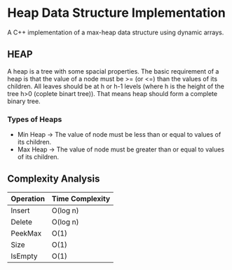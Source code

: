 # Heap Data Structure Implementation

A C++ implementation of a max-heap data structure using dynamic arrays.


## HEAP 
  A heap is a tree with some spacial properties. The basic requirement of a heap is that the value of a node must be >= (or <=) than the values of its children. All leaves should be at h or h-1 levels (where h is the height of the tree h>0 (coplete binart tree)). That means heap should form a complete binary tree.

### Types of Heaps
  - Min Heap -> The value of node must be less than or equal to values of its children.
  - Max Heap -> The value of node must be greater than or equal to values of its children.

## Complexity Analysis

| Operation | Time Complexity |
|-----------|-----------------|
| Insert    | O(log n)        |
| Delete    | O(log n)        |
| PeekMax   | O(1)            |
| Size      | O(1)            |
| IsEmpty   | O(1)            |

